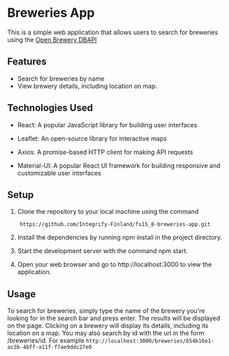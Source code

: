 # Breweries App

This is a simple web application that allows users to search for breweries using the [Open Brewery DBAPI](https://www.openbrewerydb.org/documentation)

## Features

* Search for breweries by name
* View brewery details, including location on map.

## Technologies Used

* React: A popular JavaScript library for building user interfaces

* Leaflet: An open-source library for interactive maps

* Axios: A promise-based HTTP client for making API requests

* Material-UI: A popular React UI framework for building responsive and customizable user interfaces

## Setup 

1. Clone the repository to your local machine using the command 

```
    https://github.com/Integrify-Finland/fs15_8-breweries-app.git
```
2. Install the dependencies by running npm install in the project directory.

3. Start the development server with the command npm start.

4. Open your web browser and go to http://localhost:3000 to view the application.

## Usage

To search for breweries, simply type the name of the brewery you're looking for in the search bar and press enter. The results will be displayed on the page. Clicking on a brewery will display its details, including its location on a map. You may also search by id with the url in the form /breweries/id.
For example `http://localhost:3000/breweries/b54b16e1-ac3b-4bff-a11f-f7ae9ddc27e0`
